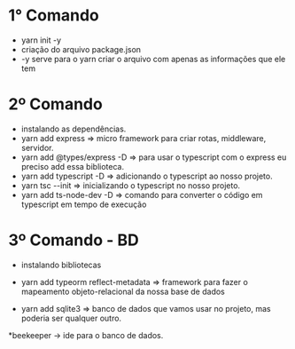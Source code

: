 # 1° Comando

* yarn init -y
* criação do arquivo package.json
* -y serve para o yarn criar o arquivo com apenas as informações que ele tem

# 2º Comando

* instalando as dependências.
* yarn add express => micro framework para criar rotas, middleware, servidor.
* yarn add @types/express -D => para usar o typescript com o express eu preciso add essa biblioteca.
* yarn add typescript -D => adicionando o typescript ao nosso projeto.
* yarn tsc --init => inicializando o typescript no nosso projeto.
* yarn add ts-node-dev -D => comando para converter o código em typescript em tempo de execução

# 3º Comando - BD

* instalando bibliotecas

* yarn add typeorm reflect-metadata => framework para fazer o mapeamento objeto-relacional da nossa base de dados

* yarn add sqlite3 => banco de dados que vamos usar no projeto, mas poderia ser qualquer outro.

*beekeeper -> ide para o banco de dados.